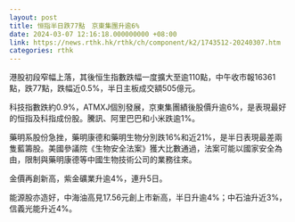 ```yaml
---
layout: post
title: 恒指半日跌77點　京東集團升逾6%
date: 2024-03-07 12:16:18.000000000 +08:00
link: https://news.rthk.hk/rthk/ch/component/k2/1743512-20240307.htm
categories: rthk
---
```


港股初段窄幅上落，其後恒生指數跌幅一度擴大至逾110點，中午收市報16361點，跌77點，跌幅近0.5%，半日主板成交額505億元。

科技指數跌約0.9%，ATMXJ個別發展，京東集團績後股價升逾6%，是表現最好的恒指及科指成份股。騰訊、阿里巴巴和小米跌逾1%。

藥明系股份急挫，藥明康德和藥明生物分別跌16%和近21%，是半日表現最差兩隻藍籌股。美國參議院《生物安全法案》獲大比數通過，法案可能以國家安全為由，限制與藥明康德等中國生物技術公司的業務往來。

金價再創新高，紫金礦業升逾4%，連升5日。

能源股亦造好，中海油高見17.56元創上市新高，半日升逾4%；中石油升近3%，信義光能升近4%。
